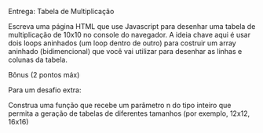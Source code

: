 Entrega: Tabela de Multiplicação

Escreva uma página HTML que use Javascript para desenhar uma tabela de multiplicação de 10x10 no console do navegador. A ideia chave aqui é usar dois loops aninhados (um loop dentro de outro) para costruir um array aninhado (bidimencional) que você vai utilizar para desenhar as linhas e colunas da tabela.


Bônus (2 pontos máx)

Para um desafio extra:

Construa uma função que recebe um parâmetro n do tipo inteiro que permita a geração de tabelas de diferentes tamanhos (por exemplo, 12x12, 16x16)

